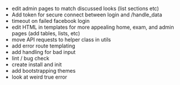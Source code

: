 - edit admin pages to match discussed looks (list sections etc)
- Add token for secure connect between login and /handle_data
- timeout on failed facebook login
- edit HTML in templates for more appealing home, exam, and admin pages
  (add tables, lists, etc)
- move API requests to helper class in utils
- add error route templating
- add handling for bad input
- lint / bug check
- create install and init
- add bootstrapping themes
- look at weird true error
